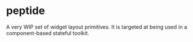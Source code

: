 # peptide

A very WIP set of widget layout primitives.
It is targeted at being used in a component-based stateful toolkit.
